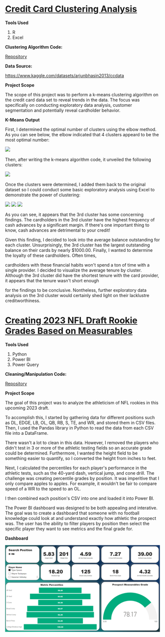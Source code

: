 # [Credit Card Clustering Analysis](https://github.com/EvanWhittaker97/credit_card)

**Tools Used**
1. R
2. Excel

**Clustering Algorithm Code:**

[Repository](https://github.com/EvanWhittaker97/credit_card/blob/main/github_code.r)

**Data Source:**

https://www.kaggle.com/datasets/arjunbhasin2013/ccdata

**Project Scope**

The scope of this project was to perform a k-means clustering algorithm on the credit card data set to reveal trends in the data. The focus was specifically on conducting exploratory data analysis, customer segmentation and potentially reveal cardholder behavior. 

**K-Means Output**

First, I determined the optimal number of clusters using the elbow method. As you can see below, the elbow indicated that 4 clusters appeard to be the most optimal number:

![](https://raw.githubusercontent.com/EvanWhittaker97/credit_card/main/elbow.png)

Then, after writing the k-means algorithm code, it unveiled the following clusters:

![](https://raw.githubusercontent.com/EvanWhittaker97/credit_card/main/cluster.png)

Once the clusters were determined, I added them back to the original dataset so I could conduct some basic exploratory analysis using Excel to demonstrate the power of clustering:

![](https://raw.githubusercontent.com/EvanWhittaker97/credit_card/main/Average_Cash_Advance_Frequency.png)
![](https://raw.githubusercontent.com/EvanWhittaker97/credit_card/main/average_balance.png)
![](https://raw.githubusercontent.com/EvanWhittaker97/credit_card/main/average_tenure.png)

As you can see, it appears that the 3rd cluster has some concerning findings. The cardholders in the 3rd cluster have the highest frequency of cash advances by a significant margin. If there's one important thing to know, cash advances are detrimental to your credit!

Given this finding, I decided to look into the average balance outstanding for each cluster. Unsurprisingly, the 3rd cluster has the largest outstanding balance on their cards by nearly $1000.00. Finally, I wanted to determine the loyalty of these cardholders. Often times,

cardholders with these financial habits won't spend a ton of time with a single provider. I decided to visualize the average tenure by cluster. Although the 3rd cluster did have the shortest tenure with the card provider, it appears that the tenure wasn't short enough

for the findings to be conclusive. Nontheless, further exploratory data analysis on the 3rd cluster would certainly shed light on their lacklustre creditworthiness. 

# [Creating 2023 NFL Draft Rookie Grades Based on Measurables ](https://github.com/EvanWhittaker97/2023_NFL_Draft)

**Tools Used**
1. Python
2. Power BI
3. Power Query

**Cleaning/Manipulation Code:**

[Repository](https://github.com/EvanWhittaker97/2023_NFL_Draft/blob/main/Data_Manipulation_Cleaning)

**Project Scope**

The goal of this project was to analyze the athleticism of NFL rookies in this upcoming 2023 draft. 

To accomplish this, I started by gathering data for different positions such as DL, EDGE, LB, OL, QB, RB, S, TE, and WR, and stored them in CSV files. Then, I used the Pandas library in Python to read the data from each CSV file into a DataFrame.

There wasn't a lot to clean in this data. However, I removed the players who didn't test in 3 or more of the athletic testing fields so an accurate grade could be determined. Furthermore, I wanted the height field to be something easier to quantify, so I converted the height from inches to feet. 

Next, I calculated the percentiles for each player's performance in the athletic tests, such as the 40-yard dash, vertical jump, and cone drill. The challenge was creating percentile grades by position. It was imperitive that I only compare apples to apples. For example, it wouldn't be fair to compare speed of a WR to the speed to an OL. 

I then combined each position's CSV into one and loaded it into Power BI.

The Power BI dashboard was designed to be both appealing and interative. The goal was to create a dashboard that someone with no football knowledge could look at and understand exactly how athletic the prospect was. The user has the ability to filter players by position then select the specific player they want to see metrics and the final grade for. 

**Dashboard**

![](https://raw.githubusercontent.com/EvanWhittaker97/2023_NFL_Draft/main/player_profile.png)

